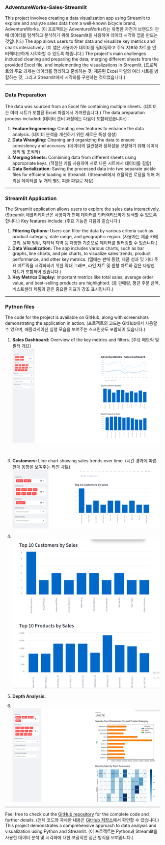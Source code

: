 ### AdventureWorks-Sales-Streamlit


This project involves creating a data visualization app using Streamlit to explore and analyze sales data from a well-known bicycle brand, AdventureWorks. (이 프로젝트는 AdventureWorks라는 유명한 자전거 브랜드의 판매 데이터를 탐색하고 분석하기 위해 Streamlit을 사용하여 데이터 시각화 앱을 만드는 것입니다.) The app allows users to filter data and visualize key metrics and charts interactively. (이 앱은 사용자가 데이터를 필터링하고 주요 지표와 차트를 인터랙티브하게 시각화할 수 있도록 해줍니다.) The project's main challenges included cleaning and preparing the data, merging different sheets from the provided Excel file, and implementing the visualizations in Streamlit. (프로젝트의 주요 과제는 데이터를 정리하고 준비하는 것, 제공된 Excel 파일의 여러 시트를 병합하는 것, 그리고 Streamlit에서 시각화를 구현하는 것이었습니다.)

---

### Data Preparation

The data was sourced from an Excel file containing multiple sheets. (데이터는 여러 시트가 포함된 Excel 파일에서 가져왔습니다.) The data preparation process included: (데이터 준비 과정에는 다음이 포함되었습니다:)

1. **Feature Engineering:** Creating new features to enhance the data analysis. (데이터 분석을 개선하기 위한 새로운 특성 생성)
2. **Data Wrangling:** Cleaning and organizing the data to ensure consistency and accuracy. (데이터의 일관성과 정확성을 보장하기 위해 데이터 정리 및 조직화)
3. **Merging Sheets:** Combining data from different sheets using appropriate keys. (적절한 키를 사용하여 서로 다른 시트에서 데이터를 결합)
4. **Data Serialization:** Saving the processed data into two separate pickle files for efficient loading in Streamlit. (Streamlit에서 효율적인 로딩을 위해 처리된 데이터를 두 개의 별도 피클 파일로 저장)

---

### Streamlit Application

The Streamlit application allows users to explore the sales data interactively. (Streamlit 애플리케이션은 사용자가 판매 데이터를 인터랙티브하게 탐색할 수 있도록 합니다.) Key features include: (주요 기능은 다음과 같습니다:)

1. **Filtering Options:** Users can filter the data by various criteria such as product category, date range, and geographic region. (사용자는 제품 카테고리, 날짜 범위, 지리적 지역 등 다양한 기준으로 데이터를 필터링할 수 있습니다.)
2. **Data Visualization:** The app includes various charts, such as bar graphs, line charts, and pie charts, to visualize sales trends, product performance, and other key metrics. (앱에는 판매 동향, 제품 성과 및 기타 주요 메트릭을 시각화하기 위한 막대 그래프, 라인 차트 및 원형 차트와 같은 다양한 차트가 포함되어 있습니다.)
3. **Key Metrics Display:** Important metrics like total sales, average order value, and best-selling products are highlighted. (총 판매량, 평균 주문 금액, 베스트셀러 제품과 같은 중요한 지표가 강조 표시됩니다.)

---

### Python files

The code for the project is available on GitHub, along with screenshots demonstrating the application in action. (프로젝트의 코드는 GitHub에서 사용할 수 있으며, 애플리케이션 실행 모습을 보여주는 스크린샷도 포함되어 있습니다.)

1. **Sales Dashboard:** Overview of the key metrics and filters. (주요 메트릭 및 필터 개요)
<br>![연구 포스타2](./adv1.png)
<br>
 
3. **Customers:** Line chart showing sales trends over time. (시간 경과에 따른 판매 동향을 보여주는 라인 차트)
<br>![연구 포스타2](./adv2.png)

5. <br>![연구 포스타2](./adv3.png)
6. **Depth Analysis:** 
7. <br>![연구 포스타2](./adv4.png)

---

Feel free to check out the [GitHub repository](#) for the complete code and further details. (전체 코드와 자세한 내용은 [GitHub 저장소](#)에서 확인할 수 있습니다.) This project demonstrates a comprehensive approach to data analysis and visualization using Python and Streamlit. (이 프로젝트는 Python과 Streamlit을 사용한 데이터 분석 및 시각화에 대한 포괄적인 접근 방식을 보여줍니다.)

